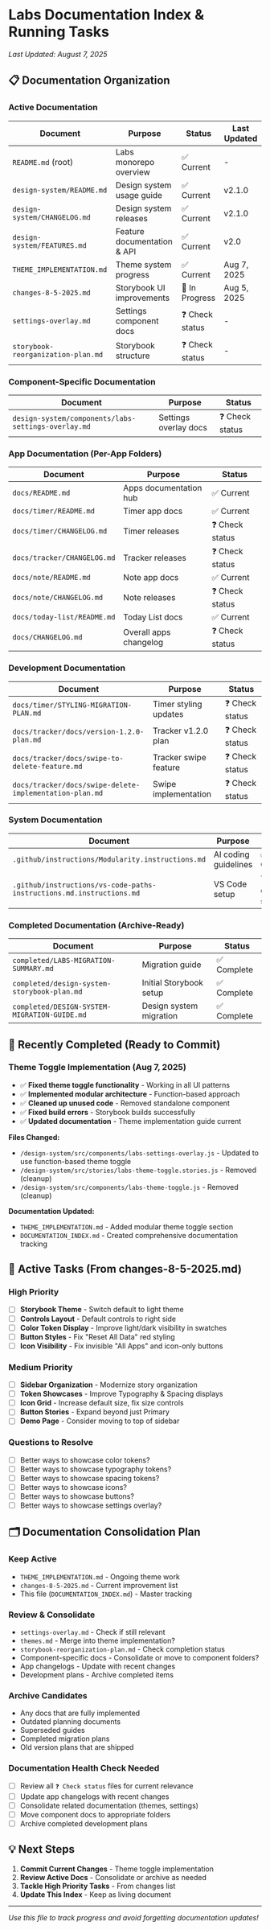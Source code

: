 # Labs Documentation Index & Running Tasks

*Last Updated: August 7, 2025*

## 📋 Documentation Organization

### Active Documentation
| Document | Purpose | Status | Last Updated |
|----------|---------|--------|--------------|
| `README.md` (root) | Labs monorepo overview | ✅ Current | - |
| `design-system/README.md` | Design system usage guide | ✅ Current | v2.1.0 |
| `design-system/CHANGELOG.md` | Design system releases | ✅ Current | v2.1.0 |
| `design-system/FEATURES.md` | Feature documentation & API | ✅ Current | v2.0 |
| `THEME_IMPLEMENTATION.md` | Theme system progress | ✅ Current | Aug 7, 2025 |
| `changes-8-5-2025.md` | Storybook UI improvements | 🔄 In Progress | Aug 5, 2025 |
| `settings-overlay.md` | Settings component docs | ❓ Check status | - |
| `storybook-reorganization-plan.md` | Storybook structure | ❓ Check status | - |

### Component-Specific Documentation
| Document | Purpose | Status |
|----------|---------|--------|
| `design-system/components/labs-settings-overlay.md` | Settings overlay docs | ❓ Check status |

### App Documentation (Per-App Folders)
| Document | Purpose | Status |
|----------|---------|--------|
| `docs/README.md` | Apps documentation hub | ✅ Current |
| `docs/timer/README.md` | Timer app docs | ✅ Current |
| `docs/timer/CHANGELOG.md` | Timer releases | ❓ Check status |
| `docs/tracker/CHANGELOG.md` | Tracker releases | ❓ Check status |
| `docs/note/README.md` | Note app docs | ✅ Current |
| `docs/note/CHANGELOG.md` | Note releases | ❓ Check status |
| `docs/today-list/README.md` | Today List docs | ✅ Current |
| `docs/CHANGELOG.md` | Overall apps changelog | ❓ Check status |

### Development Documentation  
| Document | Purpose | Status |
|----------|---------|--------|
| `docs/timer/STYLING-MIGRATION-PLAN.md` | Timer styling updates | ❓ Check status |
| `docs/tracker/docs/version-1.2.0-plan.md` | Tracker v1.2.0 plan | ❓ Check status |
| `docs/tracker/docs/swipe-to-delete-feature.md` | Tracker swipe feature | ❓ Check status |
| `docs/tracker/docs/swipe-delete-implementation-plan.md` | Swipe implementation | ❓ Check status |

### System Documentation
| Document | Purpose | Status |
|----------|---------|--------|
| `.github/instructions/Modularity.instructions.md` | AI coding guidelines | ✅ Current |
| `.github/instructions/vs-code-paths-instructions.md.instructions.md` | VS Code setup | ❓ Check status |

### Completed Documentation (Archive-Ready)
| Document | Purpose | Status |
|----------|---------|--------|
| `completed/LABS-MIGRATION-SUMMARY.md` | Migration guide | ✅ Complete |
| `completed/design-system-storybook-plan.md` | Initial Storybook setup | ✅ Complete |
| `completed/DESIGN-SYSTEM-MIGRATION-GUIDE.md` | Design system migration | ✅ Complete |

## 🚀 Recently Completed (Ready to Commit)

### Theme Toggle Implementation (Aug 7, 2025)
- ✅ **Fixed theme toggle functionality** - Working in all UI patterns
- ✅ **Implemented modular architecture** - Function-based approach
- ✅ **Cleaned up unused code** - Removed standalone component
- ✅ **Fixed build errors** - Storybook builds successfully
- ✅ **Updated documentation** - Theme implementation guide current

**Files Changed:**
- `/design-system/src/components/labs-settings-overlay.js` - Updated to use function-based theme toggle
- `/design-system/src/stories/labs-theme-toggle.stories.js` - Removed (cleanup)
- `/design-system/src/components/labs-theme-toggle.js` - Removed (cleanup)

**Documentation Updated:**
- `THEME_IMPLEMENTATION.md` - Added modular theme toggle section
- `DOCUMENTATION_INDEX.md` - Created comprehensive documentation tracking

## 📝 Active Tasks (From changes-8-5-2025.md)

### High Priority
- [ ] **Storybook Theme** - Switch default to light theme
- [ ] **Controls Layout** - Default controls to right side
- [ ] **Color Token Display** - Improve light/dark visibility in swatches
- [ ] **Button Styles** - Fix "Reset All Data" red styling
- [ ] **Icon Visibility** - Fix invisible "All Apps" and icon-only buttons

### Medium Priority  
- [ ] **Sidebar Organization** - Modernize story organization
- [ ] **Token Showcases** - Improve Typography & Spacing displays
- [ ] **Icon Grid** - Increase default size, fix size controls
- [ ] **Button Stories** - Expand beyond just Primary
- [ ] **Demo Page** - Consider moving to top of sidebar

### Questions to Resolve
- [ ] Better ways to showcase color tokens?
- [ ] Better ways to showcase typography tokens?
- [ ] Better ways to showcase spacing tokens?
- [ ] Better ways to showcase icons?
- [ ] Better ways to showcase buttons?
- [ ] Better ways to showcase settings overlay?

## 🗂️ Documentation Consolidation Plan

### Keep Active
- `THEME_IMPLEMENTATION.md` - Ongoing theme work
- `changes-8-5-2025.md` - Current improvement list  
- This file (`DOCUMENTATION_INDEX.md`) - Master tracking

### Review & Consolidate
- `settings-overlay.md` - Check if still relevant
- `themes.md` - Merge into theme implementation?
- `storybook-reorganization-plan.md` - Check completion status
- Component-specific docs - Consolidate or move to component folders?
- App changelogs - Update with recent changes
- Development plans - Archive completed items

### Archive Candidates
- Any docs that are fully implemented
- Outdated planning documents  
- Superseded guides
- Completed migration plans
- Old version plans that are shipped

### Documentation Health Check Needed
- [ ] Review all `❓ Check status` files for current relevance
- [ ] Update app changelogs with recent changes
- [ ] Consolidate related documentation (themes, settings)
- [ ] Move component docs to appropriate folders
- [ ] Archive completed development plans

## 💡 Next Steps

1. **Commit Current Changes** - Theme toggle implementation
2. **Review Active Docs** - Consolidate or archive as needed
3. **Tackle High Priority Tasks** - From changes list
4. **Update This Index** - Keep as living document

---

*Use this file to track progress and avoid forgetting documentation updates!*

